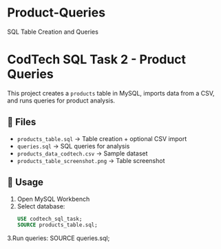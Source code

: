 # Product-Queries
SQL Table Creation and Queries  
# CodTech SQL Task 2 - Product Queries

This project creates a `products` table in MySQL, imports data from a CSV, and runs queries for product analysis.

## 📂 Files
- `products_table.sql` → Table creation + optional CSV import
- `queries.sql` → SQL queries for analysis
- `products_data_codtech.csv` → Sample dataset
- `products_table_screenshot.png` → Table screenshot

## 🚀 Usage
1. Open MySQL Workbench
2. Select database:
   ```sql
   USE codtech_sql_task;
   SOURCE products_table.sql;
3.Run queries:
SOURCE queries.sql;
